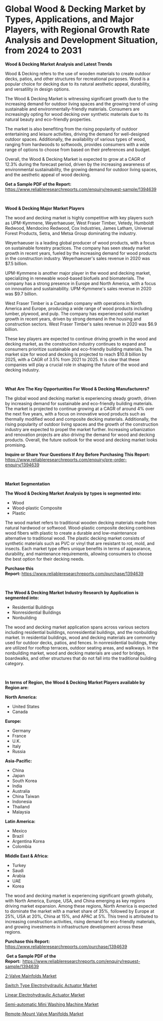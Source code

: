 <p><h1>Global Wood & Decking Market by Types, Applications, and Major Players, with Regional Growth Rate Analysis and Development Situation, from 2024 to 2031</h1></p><p><strong>Wood & Decking Market Analysis and Latest Trends</strong></p>
<p><p>Wood & Decking refers to the use of wooden materials to create outdoor decks, patios, and other structures for recreational purposes. Wood is a popular choice for decking due to its natural aesthetic appeal, durability, and versatility in design options.</p><p>The Wood & Decking Market is witnessing significant growth due to the increasing demand for outdoor living spaces and the growing trend of using sustainable and environmentally-friendly materials. Consumers are increasingly opting for wood decking over synthetic materials due to its natural beauty and eco-friendly properties.</p><p>The market is also benefiting from the rising popularity of outdoor entertaining and leisure activities, driving the demand for well-designed outdoor spaces. Additionally, the availability of various types of wood, ranging from hardwoods to softwoods, provides consumers with a wide range of options to choose from based on their preferences and budget.</p><p>Overall, the Wood & Decking Market is expected to grow at a CAGR of 12.3% during the forecast period, driven by the increasing awareness of environmental sustainability, the growing demand for outdoor living spaces, and the aesthetic appeal of wood decking.</p></p>
<p><strong>Get a Sample PDF of the Report:&nbsp;</strong> <a href="https://www.reliableresearchreports.com/enquiry/request-sample/1394639">https://www.reliableresearchreports.com/enquiry/request-sample/1394639</a></p>
<p>&nbsp;</p>
<p><strong>Wood & Decking Major Market Players</strong></p>
<p><p>The wood and decking market is highly competitive with key players such as UPM-Kymmene, Weyerhaeuser, West Fraser Timber, Vetedy, Humboldt Redwood, Mendocino Redwood, Cox Industries, James Latham, Universal Forest Products, Setra, and Metsa Group dominating the industry. </p><p>Weyerhaeuser is a leading global producer of wood products, with a focus on sustainable forestry practices. The company has seen steady market growth in recent years, fueled by the increasing demand for wood products in the construction industry. Weyerhaeuser's sales revenue in 2020 was $7.5 billion.</p><p>UPM-Kymmene is another major player in the wood and decking market, specializing in renewable wood-based biofuels and biomaterials. The company has a strong presence in Europe and North America, with a focus on innovation and sustainability. UPM-Kymmene's sales revenue in 2020 was $9.7 billion.</p><p>West Fraser Timber is a Canadian company with operations in North America and Europe, producing a wide range of wood products including lumber, plywood, and pulp. The company has experienced solid market growth in recent years, driven by strong demand in the housing and construction sectors. West Fraser Timber's sales revenue in 2020 was $6.9 billion.</p><p>These key players are expected to continue driving growth in the wood and decking market, as the construction industry continues to expand and consumers prioritize sustainable and eco-friendly building materials. The market size for wood and decking is projected to reach $10.8 billion by 2025, with a CAGR of 3.5% from 2021 to 2025. It is clear that these companies will play a crucial role in shaping the future of the wood and decking industry.</p></p>
<p>&nbsp;</p>
<p><strong>What Are The Key Opportunities For Wood & Decking Manufacturers?</strong></p>
<p><p>The global wood and decking market is experiencing steady growth, driven by increasing demand for sustainable and eco-friendly building materials. The market is projected to continue growing at a CAGR of around 4% over the next five years, with a focus on innovative wood products such as thermally modified wood and composite decking materials. Additionally, the rising popularity of outdoor living spaces and the growth of the construction industry are expected to propel the market further. Increasing urbanization and renovation projects are also driving the demand for wood and decking products. Overall, the future outlook for the wood and decking market looks promising.</p></p>
<p><strong>Inquire or Share Your Questions If Any Before Purchasing This Report:</strong> <a href="https://www.reliableresearchreports.com/enquiry/pre-order-enquiry/1394639">https://www.reliableresearchreports.com/enquiry/pre-order-enquiry/1394639</a></p>
<p>&nbsp;</p>
<p><strong>Market Segmentation</strong></p>
<p><strong>The Wood & Decking Market Analysis by types is segmented into:</strong></p>
<p><ul><li>Wood</li><li>Wood-plastic Composite</li><li>Plastic</li></ul></p>
<p><p>The wood market refers to traditional wooden decking materials made from natural hardwood or softwood. Wood-plastic composite decking combines wood fibers with plastic to create a durable and low-maintenance alternative to traditional wood. The plastic decking market consists of synthetic materials such as PVC or vinyl that are resistant to rot, mold, and insects. Each market type offers unique benefits in terms of appearance, durability, and maintenance requirements, allowing consumers to choose the best option for their decking needs.</p></p>
<p><strong>Purchase this Report:&nbsp;</strong><a href="https://www.reliableresearchreports.com/purchase/1394639">https://www.reliableresearchreports.com/purchase/1394639</a></p>
<p>&nbsp;</p>
<p><strong>The Wood & Decking Market Industry Research by Application is segmented into:</strong></p>
<p><ul><li>Residential Buildings</li><li>Nonresidential Buildings</li><li>Nonbuilding</li></ul></p>
<p><p>The wood and decking market application spans across various sectors including residential buildings, nonresidential buildings, and the nonbuilding market. In residential buildings, wood and decking materials are commonly used for outdoor decks, patios, and fences. In nonresidential buildings, they are utilized for rooftop terraces, outdoor seating areas, and walkways. In the nonbuilding market, wood and decking materials are used for bridges, boardwalks, and other structures that do not fall into the traditional building category.</p></p>
<p>&nbsp;</p>
<p><strong>In terms of Region, the Wood & Decking Market Players available by Region are:</strong></p>
<p>
    <p> <strong> North America: </strong>
        <ul>
            <li>United States</li>
            <li>Canada</li>
        </ul>
        </p> 
    <p> <strong> Europe: </strong>
        <ul>
            <li>Germany</li>
            <li>France</li>
            <li>U.K.</li>
            <li>Italy</li>
            <li>Russia</li>
        </ul>
        </p> 
    <p> <strong> Asia-Pacific: </strong>
        <ul>
            <li>China</li>
            <li>Japan</li>
            <li>South Korea</li>
            <li>India</li>
            <li>Australia</li>
            <li>China Taiwan</li>
            <li>Indonesia</li>
            <li>Thailand</li>
            <li>Malaysia</li>
        </ul>
        </p> 
    <p> <strong> Latin America: </strong>
        <ul>
            <li>Mexico</li>
            <li>Brazil</li>
            <li>Argentina Korea</li>
            <li>Colombia</li>
        </ul>
        </p> 
    <p> <strong> Middle East & Africa: </strong>
        <ul>
            <li>Turkey</li>
            <li>Saudi</li>
            <li>Arabia</li>
            <li>UAE</li>
            <li>Korea</li>
        </ul>
    </p>
    </p>
<p><p>The wood and decking market is experiencing significant growth globally, with North America, Europe, USA, and China emerging as key regions driving market expansion. Among these regions, North America is expected to dominate the market with a market share of 35%, followed by Europe at 25%, USA at 20%, China at 15%, and APAC at 5%. This trend is attributed to increasing construction activities, rising demand for eco-friendly materials, and growing investments in infrastructure development across these regions.</p></p>
<p><strong>Purchase this Report: </strong><a href="https://www.reliableresearchreports.com/purchase/1394639">https://www.reliableresearchreports.com/purchase/1394639</a></p>
<p>&nbsp;<strong>Get a Sample PDF of the Report:&nbsp;&nbsp;</strong><a href="https://www.reliableresearchreports.com/enquiry/request-sample/1394639">https://www.reliableresearchreports.com/enquiry/request-sample/1394639</a></p>
<p><strong></strong></p>
<p><p><a href="https://medium.com/@angelageorge32/2-valve-mainfolds-market-analysis-and-sze-forecasted-for-period-from-2024-to-2031-9476f4b89712">2-Valve Mainfolds Market</a></p><p><a href="https://medium.com/@irwingibson727/switch-type-electrohydraulic-actuator-market-analysis-its-cagr-market-segmentation-and-global-7c90788c5554">Switch Type Electrohydraulic Actuator Market</a></p><p><a href="https://medium.com/@irwingibson727/linear-electrohydraulic-actuator-market-research-report-its-history-and-forecast-2024-to-2031-61d83a7600f8">Linear Electrohydraulic Actuator Market</a></p><p><a href="https://medium.com/@entelabrahimi1961/analyzing-semi-automatic-mini-washing-machine-market-global-industry-perspective-and-forecast-051b2ec8a3b7">Semi-automatic Mini Washing Machine Market</a></p><p><a href="https://medium.com/@angelageorge32/analyzing-remote-mount-valve-manifolds-market-global-industry-perspective-and-forecast-2024-to-3e6718e37f5b">Remote-Mount Valve Manifolds Market</a></p></p>